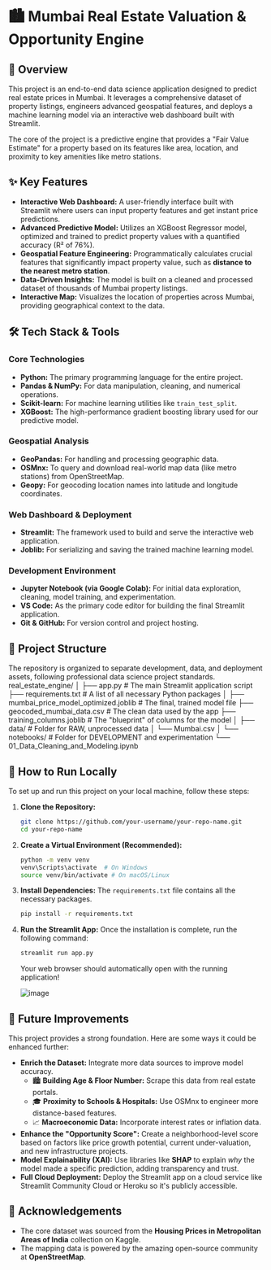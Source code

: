 # 🏙️ Mumbai Real Estate Valuation & Opportunity Engine

 <!-- Optional: Replace with a screenshot of your app -->

## 🚀 Overview

This project is an end-to-end data science application designed to predict real estate prices in Mumbai. It leverages a comprehensive dataset of property listings, engineers advanced geospatial features, and deploys a machine learning model via an interactive web dashboard built with Streamlit.

The core of the project is a predictive engine that provides a "Fair Value Estimate" for a property based on its features like area, location, and proximity to key amenities like metro stations.

## ✨ Key Features

- **Interactive Web Dashboard:** A user-friendly interface built with Streamlit where users can input property features and get instant price predictions.
- **Advanced Predictive Model:** Utilizes an XGBoost Regressor model, optimized and trained to predict property values with a quantified accuracy (R² of 76%).
- **Geospatial Feature Engineering:** Programmatically calculates crucial features that significantly impact property value, such as **distance to the nearest metro station**.
- **Data-Driven Insights:** The model is built on a cleaned and processed dataset of thousands of Mumbai property listings.
- **Interactive Map:** Visualizes the location of properties across Mumbai, providing geographical context to the data.

## 🛠️ Tech Stack & Tools

### Core Technologies
- **Python:** The primary programming language for the entire project.
- **Pandas & NumPy:** For data manipulation, cleaning, and numerical operations.
- **Scikit-learn:** For machine learning utilities like `train_test_split`.
- **XGBoost:** The high-performance gradient boosting library used for our predictive model.

### Geospatial Analysis
- **GeoPandas:** For handling and processing geographic data.
- **OSMnx:** To query and download real-world map data (like metro stations) from OpenStreetMap.
- **Geopy:** For geocoding location names into latitude and longitude coordinates.

### Web Dashboard & Deployment
- **Streamlit:** The framework used to build and serve the interactive web application.
- **Joblib:** For serializing and saving the trained machine learning model.

### Development Environment
- **Jupyter Notebook (via Google Colab):** For initial data exploration, cleaning, model training, and experimentation.
- **VS Code:** As the primary code editor for building the final Streamlit application.
- **Git & GitHub:** For version control and project hosting.

## 📂 Project Structure

The repository is organized to separate development, data, and deployment assets, following professional data science project standards.
real_estate_engine/
│
├── app.py # The main Streamlit application script
├── requirements.txt # A list of all necessary Python packages
│
├── mumbai_price_model_optimized.joblib # The final, trained model file
├── geocoded_mumbai_data.csv # The clean data used by the app
├── training_columns.joblib # The "blueprint" of columns for the model
│
├── data/ # Folder for RAW, unprocessed data
│ └── Mumbai.csv
│
└── notebooks/ # Folder for DEVELOPMENT and experimentation
└── 01_Data_Cleaning_and_Modeling.ipynb

## 🚀 How to Run Locally

To set up and run this project on your local machine, follow these steps:

1.  **Clone the Repository:**
    ```bash
    git clone https://github.com/your-username/your-repo-name.git
    cd your-repo-name
    ```

2.  **Create a Virtual Environment (Recommended):**
    ```bash
    python -m venv venv
    venv\Scripts\activate  # On Windows
    source venv/bin/activate # On macOS/Linux
    ```

3.  **Install Dependencies:**
    The `requirements.txt` file contains all the necessary packages.
    ```bash
    pip install -r requirements.txt
    ```

4.  **Run the Streamlit App:**
    Once the installation is complete, run the following command:
    ```bash
    streamlit run app.py
    ```
    Your web browser should automatically open with the running application!

    ![image](https://github.com/user-attachments/assets/7e34a586-0dfc-41cf-8e1c-d6f4e55991ed)


## 🔮 Future Improvements

This project provides a strong foundation. Here are some ways it could be enhanced further:

- **Enrich the Dataset:** Integrate more data sources to improve model accuracy.
  - 🏙️ **Building Age & Floor Number:** Scrape this data from real estate portals.
  - 🎓 **Proximity to Schools & Hospitals:** Use OSMnx to engineer more distance-based features.
  - 📈 **Macroeconomic Data:** Incorporate interest rates or inflation data.
- **Enhance the "Opportunity Score":** Create a neighborhood-level score based on factors like price growth potential, current under-valuation, and new infrastructure projects.
- **Model Explainability (XAI):** Use libraries like **SHAP** to explain *why* the model made a specific prediction, adding transparency and trust.
- **Full Cloud Deployment:** Deploy the Streamlit app on a cloud service like Streamlit Community Cloud or Heroku so it's publicly accessible.

## 🙏 Acknowledgements

- The core dataset was sourced from the **Housing Prices in Metropolitan Areas of India** collection on Kaggle.
- The mapping data is powered by the amazing open-source community at **OpenStreetMap**.
